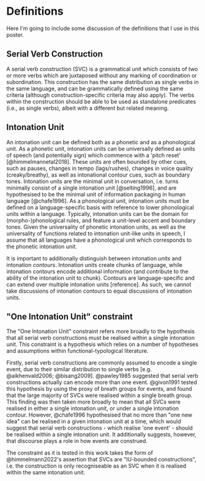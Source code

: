 # Definitions

Here I'm going to include some discussion of the definitions that I use in this poster.

## Serial Verb Construction

A serial verb construction (SVC) is a grammatical unit which consists of two or more verbs which are juxtaposed without any marking of coordination or subordination. This construction has the same distribution as single verbs in the same language, and can be grammatically defined using the same criteria (although construction-specific criteria may also apply). The verbs within the construction should be able to be used as standalone predicates (i.e., as single verbs), albeit with a different but related meaning.

## Intonation Unit

An intonation unit can be defined both as a phonetic and as a phonological unit. As a phonetic unit, intonation units can be universally defined as units of speech (and potentially sign) which commence with a 'pitch reset' [@himmelmannetal2018]. These units are often bounded by other cues, such as pauses, changes in tempo (lags/rushes), changes in voice quality (creaky/breathy), as well as intonational contour cues, such as boundary tones. Intonation units are the minimal unit in conversation, i.e. turns minimally consist of a single intonation unit [@selting1996], and are hypothesised to be the minimal unit of information packaging in human language [@chafe1996].
As a phonological unit, intonation units must be defined on a language-specific basis with reference to lower phonological units within a language. Typically, intonation units can be the domain for (morpho-)phonological rules, and feature a unit-level accent and boundary tones.
Given the universality of phonetic intonation units, as well as the universality of functions related to intonation unit-like units in speech, I assume that all languages have a phonological unit which corresponds to the phonetic intonation unit.

It is important to additionally distinguish between intonation *units* and intonation *contours*. Intonation units create chunks of language, while intonation contours encode additional information (and contribute to the ability of the intonation unit to chunk). Contours are language-specific and can extend over multiple intonation units [reference]. As such, we cannot take discussions of intonation contours to equal discussions of intonation units.

## "One Intonation Unit" constraint

The "One Intonation Unit" constraint refers more broadly to the hypothesis that all serial verb constructions must be realised within a single intonation unit. This constraint is a hypothesis which relies on a number of hypotheses and assumptions within functional-typological literature. 

Firstly, serial verb constructions are commonly assumed to encode a single event, due to their similar distribution to single verbs [e.g. @aikhenvald2006; @bisang2009].
@pawley1985 suggested that serial verb constructions actually can encode more than one event.
@givon1991 tested this hypothesis by using the proxy of breath groups for events, and found that the large majority of SVCs were realised within a single breath group. This finding was then taken more broadly to mean that all SVCs were realised in either a single intonation unit, or under a single intonation contour.
However, @chafe1996 hypothesised that no more than "one new idea" can be realised in a given intonation unit at a time, which would suggest that serial verb constructions - which realise 'one event' - should be realised within a single intonation unit. It additionally suggests, however, that discourse plays a role in how events are construed.

The constraint as it is tested in this work takes the form of @himmelmann2022's assertion that SVCs are "IU-bounded constructions", i.e. the construction is only recogniseable as an SVC when it is realised within the same intonation unit.
